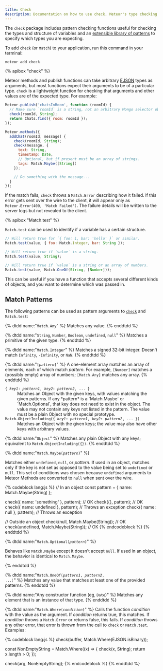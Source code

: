```yaml
---
title: Check
description: Documentation on how to use check, Meteor's type checking library.
---
```


The `check` package includes pattern checking functions useful for checking the types and structure
of variables and an [extensible library of patterns](#matchpatterns) to specify which types you are
expecting.

To add `check` (or `Match`) to your application, run this command in your terminal:

```bash
meteor add check
```

{% apibox "check" %}

Meteor methods and publish functions can take arbitrary [EJSON](#ejson) types as arguments, but most
functions expect their arguments to be of a particular type. `check` is a lightweight function for
checking that arguments and other values are of the expected type. For example:

```js
Meteor.publish('chatsInRoom', function (roomId) {
  // Make sure `roomId` is a string, not an arbitrary Mongo selector object.
  check(roomId, String);
  return Chats.find({ room: roomId });
});

Meteor.methods({
  addChat(roomId, message) {
    check(roomId, String);
    check(message, {
      text: String,
      timestamp: Date,
      // Optional, but if present must be an array of strings.
      tags: Match.Maybe([String])
    });

    // Do something with the message...
  }
});
```

If the match fails, `check` throws a `Match.Error` describing how it failed. If
this error gets sent over the wire to the client, it will appear only as
`Meteor.Error(400, 'Match Failed')`. The failure details will be written to the
server logs but not revealed to the client.

{% apibox "Match.test" %}

`Match.test` can be used to identify if a variable has a certain structure.

```js
// Will return true for `{ foo: 1, bar: 'hello' }` or similar.
Match.test(value, { foo: Match.Integer, bar: String });

// Will return true if `value` is a string.
Match.test(value, String);

// Will return true if `value` is a string or an array of numbers.
Match.test(value, Match.OneOf(String, [Number]));
```

This can be useful if you have a function that accepts several different kinds
of objects, and you want to determine which was passed in.

<h2 id="matchpatterns">Match Patterns</h2>

The following patterns can be used as pattern arguments to
[`check`](#check) and `Match.test`:

<dl>
{% dtdd name:"<code>Match.Any</code>" %}
Matches any value.
{% enddtdd %}

{% dtdd name:"<code>String</code>, <code>Number</code>, <code>Boolean</code>, <code>undefined</code>, <code>null</code>" %}
Matches a primitive of the given type.
{% enddtdd %}

{% dtdd name:"<code>Match.Integer</code>" %}
Matches a signed 32-bit integer. Doesn't match `Infinity`, `-Infinity`, or `NaN`.
{% enddtdd %}

{% dtdd name:"<code>[<em>pattern</em>]</code>" %}
A one-element array matches an array of elements, each of which match
*pattern*. For example, `[Number]` matches a (possibly empty) array of numbers;
`[Match.Any]` matches any array.
{% enddtdd %}

<dt><span class="name"><code>{ <em>key1</em>: <em>pattern1</em>, <em>key2</em>: <em>pattern2</em>, ... }</code></span></dt>
<dd>
Matches an Object with the given keys, with values matching the given patterns.
If any *pattern* is a `Match.Maybe` or `Match.Optional`, that key does not need to exist
in the object. The value may not contain any keys not listed in the pattern.
The value must be a plain Object with no special prototype.
</dd>

<dt><span class="name"><code>Match.ObjectIncluding({ <em>key1</em>: <em>pattern1</em>, <em>key2</em>: <em>pattern2</em>, ... })</code></span></dt>
<dd>
Matches an Object with the given keys; the value may also have other keys
with arbitrary values.
</dd>

{% dtdd name:"<code>Object</code>" %}
Matches any plain Object with any keys; equivalent to
`Match.ObjectIncluding({})`.
{% enddtdd %}



{% dtdd name:"<code>Match.Maybe(<em>pattern</em>)</code>" %}

Matches either `undefined`, `null`, or _pattern_. If used in an object, matches only if the key is
not set as opposed to the value being set to `undefined` or `null`. This set of conditions was
chosen because `undefined` arguments to Meteor Methods are converted to `null` when sent over the
wire.

{% codeblock lang:js %}
// In an object
const pattern = { name: Match.Maybe(String) };

check({ name: 'something' }, pattern); // OK
check({}, pattern); // OK
check({ name: undefined }, pattern); // Throws an exception
check({ name: null }, pattern); // Throws an exception

// Outside an object
check(null, Match.Maybe(String)); // OK
check(undefined, Match.Maybe(String)); // OK
{% endcodeblock %}
{% enddtdd %}

{% dtdd name:"<code>Match.Optional(<em>pattern</em>)</code>" %}

Behaves like `Match.Maybe` except it doesn't accept `null`. If used in an object, the behavior is
identical to `Match.Maybe`.

{% enddtdd %}

{% dtdd name:"<code>Match.OneOf(<em>pattern1</em>, <em>pattern2</em>, ...)</code>" %}
Matches any value that matches at least one of the provided patterns.
{% enddtdd %}

{% dtdd name:"Any constructor function (eg, <code>Date</code>)" %}
Matches any element that is an instance of that type.
{% enddtdd %}

{% dtdd name:"<code>Match.Where(<em>condition</em>)</code>" %}
Calls the function *condition* with the value as the argument. If *condition*
returns true, this matches. If *condition* throws a `Match.Error` or returns
false, this fails. If *condition* throws any other error, that error is thrown
from the call to `check` or `Match.test`. Examples:

{% codeblock lang:js %}
check(buffer, Match.Where(EJSON.isBinary));

const NonEmptyString = Match.Where((x) => {
  check(x, String);
  return x.length > 0;
});

check(arg, NonEmptyString);
{% endcodeblock %}
{% enddtdd %}
</dl>
